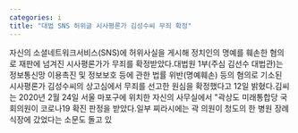 ```yaml
---
categories: i
title: "대법 SNS 허위글 시사평론가 김성수씨 무죄 확정"
---
```

자신의 소셜네트워크서비스(SNS)에 허위사실을 게시해 정치인의 명예를 훼손한 혐의로 재판에 넘겨진 시사평론가가 무죄를 확정받았다.대법원 1부(주심 김선수 대법관)는 정보통신망 이용촉진 및 정보보호 등에 관한 법률 위반(명예훼손) 등의 혐의로 기소된 시사평론가 김성수씨의 상고심에서 무죄를 선고한 원심을 확정했다고 12일 밝혔다.김씨는 2020년 2월 24일 서울 마포구에 위치한 자신의 사무실에서 "곽상도 미래통합당 국회의원이 코로나19 확진 판정을 받았다.일부 찌라시에는 곽 의원이 청도의 한 병원 장례식장에 갔었다는 소문도 돌고 있